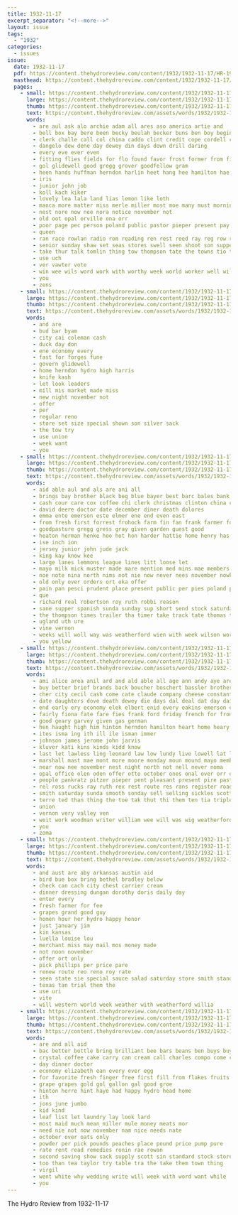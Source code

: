 ```yaml
---
title: 1932-11-17
excerpt_separator: "<!--more-->"
layout: issue
tags:
  - "1932"
categories:
  - issues
issue:
  date: 1932-11-17
  pdf: https://content.thehydroreview.com/content/1932/1932-11-17/HR-1932-11-17.pdf
  masthead: https://content.thehydroreview.com/content/1932/1932-11-17/masthead/HR-1932-11-17.jpg
  pages:
    - small: https://content.thehydroreview.com/content/1932/1932-11-17/small/HR-1932-11-17-01.jpg
      large: https://content.thehydroreview.com/content/1932/1932-11-17/large/HR-1932-11-17-01.jpg
      thumb: https://content.thehydroreview.com/content/1932/1932-11-17/thumbnails/HR-1932-11-17-01.jpg
      text: https://content.thehydroreview.com/assets/words/1932/1932-11-17/HR-1932-11-17-01.txt
      words:
        - are aul ask alo archie adam all ares aso america artie and
        - bell box bay bere been becky beulah becker buns ben boy begin bill best brummett balls bring
        - clerk challe call col china caddo clint credit cope cordell can cha clara cross christian cox county chance clinton couch church citizen
        - dangelo dew dene day dewey din days down drill daring
        - every eve ever even
        - fitting flies fields for flo found favor frost former from fig fee first favorite feo friday
        - gol glidewell good gregg grover goodfellow gram
        - heen hands huffman herndon harlin heet hang hee hamilton hae hus him honor her hydro high had held hobart has
        - iris
        - junior john job
        - koll kach kiker
        - lovely lea lala land lias lemon like loth
        - manca more matter miss merle miller most moe many must morning man music monday
        - nest nore now nee nora notice november not
        - old oot opal orville ona orr
        - poor page pec person poland public pastor pieper present pay part prost pall past people pal pee
        - queen
        - ran race rowlan radio rom reading ren rest reed ray reg row red read res roll rema
        - senior sunday shaw set seas stores swell seen shoot son supper sales she standard song stiff spare scout sale story still service star singer sie school smith selling
        - take thur talk tomlin thing tow thompson tate the towns tio times thrall than teacher thi taylor them ten
        - use uch
        - ver vawter vote
        - win wee wils word work with worthy week world worker well will wilt way was wit
        - you
        - zens
    - small: https://content.thehydroreview.com/content/1932/1932-11-17/small/HR-1932-11-17-02.jpg
      large: https://content.thehydroreview.com/content/1932/1932-11-17/large/HR-1932-11-17-02.jpg
      thumb: https://content.thehydroreview.com/content/1932/1932-11-17/thumbnails/HR-1932-11-17-02.jpg
      text: https://content.thehydroreview.com/assets/words/1932/1932-11-17/HR-1932-11-17-02.txt
      words:
        - and are
        - bud bar byam
        - city cai coleman cash
        - duck day don
        - ene economy every
        - fast for forges fune
        - govern glidewell
        - home herndon hydro high harris
        - knife kash
        - let look leaders
        - mill mis market made miss
        - new night november not
        - offer
        - per
        - regular reno
        - store set size special shown son silver sack
        - the tow try
        - use union
        - week want
        - you
    - small: https://content.thehydroreview.com/content/1932/1932-11-17/small/HR-1932-11-17-03.jpg
      large: https://content.thehydroreview.com/content/1932/1932-11-17/large/HR-1932-11-17-03.jpg
      thumb: https://content.thehydroreview.com/content/1932/1932-11-17/thumbnails/HR-1932-11-17-03.jpg
      text: https://content.thehydroreview.com/assets/words/1932/1932-11-17/HR-1932-11-17-03.txt
      words:
        - aid able aul and als are ani all
        - brings bay brother black beg blue bayer best barc bales bank bradley boucher bull but box bright bue bess
        - cash cour care cox coffee chi clerk christmas clinton china class credit cattle city chelf
        - david deere doctor date december diner death dolores
        - emma ente emerson este elmer ene end even east
        - from fresh first forrest frohock farm fin fan frank farmer for
        - goodpasture gregg gress gray given garden guest good
        - heaton herman henke hoo hot hon harder hattie home henry has harrow harm hie half harry head hay hae holstein hydro hamilton harness high howell her heen
        - ise inch ion
        - jersey junior john jude jack
        - king kay know kee
        - large lanes lemmons league lines litt loose let
        - mayo milk mick muster made mare mention med mins mae members mil mule mis mail milla miss mise miles mules mckee mower
        - noe note nina north nims not nie now never nees november nowka
        - old only over orders ort oka offer
        - pain pan pesci prudent place present public per pies poland par president prairie pie peet past
        - que
        - richard real robertson roy ruth robbi reason
        - sane supper spanish sunda sunday sup short send stock saturday states son sister scott sled sir smith ster sees sou six soon safe small staples sell sed stack sena
        - the thompson times trailer tha timer take track tate thomas tiny ton tow too taste tay
        - ugland uth ure
        - vine vernon
        - weeks will woll way was weatherford wien with week wilson work west wood wright win
        - you yellow
    - small: https://content.thehydroreview.com/content/1932/1932-11-17/small/HR-1932-11-17-04.jpg
      large: https://content.thehydroreview.com/content/1932/1932-11-17/large/HR-1932-11-17-04.jpg
      thumb: https://content.thehydroreview.com/content/1932/1932-11-17/thumbnails/HR-1932-11-17-04.jpg
      text: https://content.thehydroreview.com/assets/words/1932/1932-11-17/HR-1932-11-17-04.txt
      words:
        - ami alice area anil ard and ald able all age ann andy aye are addo agre
        - buy better brief brands back boucher boschert bassler brothers ball bank bie barber bir bila barnes born but billy been brought bradley blakley bahney brookfield boys box ben business batey butter
        - cher city cecil cash come cate claude company cheese constant colony con caldwell cotton clar cor caller cordell cach comes conger can captain cake
        - date daughters dove death dewey die days dal deal dat day daily dick dinner deer
        - end early ery economy elek elbert enid every eakins emerson edwards earl
        - fairly fiona fate fare fies frank ford friday french for from few felton farrell
        - good geary garvey given gas german
        - hen haught high him hinton herndon hamilton heart home heary hush hour her had hore hardware helen head has heineman half hester henke hydro henry
        - ites isma ing ith ill ile isman immer
        - johnson james jerome john jarvis
        - kluver kati kins kinds kidd know
        - last let lawless ling leonard law low lundy live lowell lat lydia lee land less lura logan look
        - marshall mast mae mont more moore monday moun mound mayo members market miss men man most mis much must means mary made merle marjorie
        - near now nee november nest night north not nell never noma
        - opal office olen oden offer otto october ones onal over orr oli
        - people pankratz pitzer pieper pent pleasant present pire past payne pot pett peat place pada
        - rel ross rucks ray ruth rex rest route res rans register roads
        - smith saturday sunda smooth sonday sell selling sickles scott sid swift shaw segers star store style sheffer stole side slemp she snow sales start sunday sale sinning son save sick simple station states sinclair standard spring sis see supper stock school ser
        - terre ted than thing the toe tak thut thi them ten tia triplett trip tank tindall
        - union
        - vernon very valley ven
        - weit work woodman writer william wee will was wig weatherford williams weeks wells west wesley week wright wilson wane wal winter walter with weil
        - you
        - zoma
    - small: https://content.thehydroreview.com/content/1932/1932-11-17/small/HR-1932-11-17-05.jpg
      large: https://content.thehydroreview.com/content/1932/1932-11-17/large/HR-1932-11-17-05.jpg
      thumb: https://content.thehydroreview.com/content/1932/1932-11-17/thumbnails/HR-1932-11-17-05.jpg
      text: https://content.thehydroreview.com/assets/words/1932/1932-11-17/HR-1932-11-17-05.txt
      words:
        - and aust are aby arkansas austin aid
        - bird bue box bring bethel bradley below
        - check can cach city chest carrier cream
        - dinner dressing dungan dorothy doris daily day
        - enter every
        - fresh farmer for fee
        - grapes grand good guy
        - homen hour her hydro happy honor
        - just january jim
        - kin kansas
        - luella louise lou
        - merchant miss may mail mos money made
        - not noon november
        - offer ort only
        - pick phillips per price pare
        - renew route reo reno roy rate
        - seen state sie special sauce salad saturday store smith standard still strong southern size sunda schroder sunday sul sup sting sible
        - texas tan trial them the
        - use uri
        - vite
        - will western world week weather with weatherford willia
    - small: https://content.thehydroreview.com/content/1932/1932-11-17/small/HR-1932-11-17-06.jpg
      large: https://content.thehydroreview.com/content/1932/1932-11-17/large/HR-1932-11-17-06.jpg
      thumb: https://content.thehydroreview.com/content/1932/1932-11-17/thumbnails/HR-1932-11-17-06.jpg
      text: https://content.thehydroreview.com/assets/words/1932/1932-11-17/HR-1932-11-17-06.txt
      words:
        - are and all aid
        - bac better bottle bring brilliant bee bars beans ben buys buy broom big bulk bag been
        - crystal coffee cake carry can cream call charles compo come choice
        - day dinner doctor
        - economy elizabeth ean every ever egg
        - for favorite fresh finger free first fill from flakes fruits feast
        - grape grapes gold gol gallon gal good groe
        - hinton herre hint haye had happy hydro head home
        - ith
        - jons june jumbo
        - kid kind
        - leaf list let laundry lay look lard
        - most maid much mean miller mule money meats mor
        - need nie not now november nam nice needs nate
        - october over oats only
        - powder per pick pounds peaches place pound price pump pure
        - rate rent read remedies ronin rae rowan
        - second saving show sack supply scott sin standard stock store saturday soap save sale stocking sugar spott staple snow ship silver score see
        - too than tea taylor try table tra the take them town thing
        - virgil
        - went white why wedding write will week with word want while
        - you
---
```


The Hydro Review from 1932-11-17

<!--more-->

